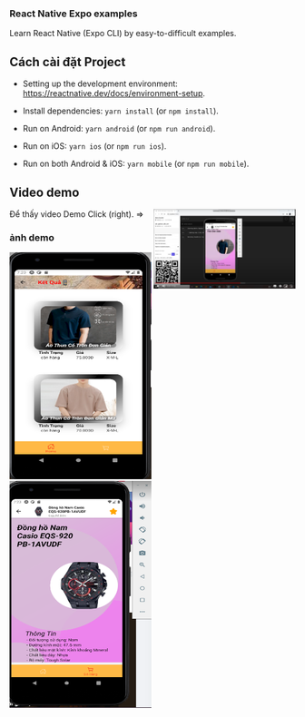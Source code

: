 ### React Native Expo examples

Learn React Native (Expo CLI) by easy-to-difficult examples.

## Cách cài đặt Project

- Setting up the development environment: https://reactnative.dev/docs/environment-setup.

- Install dependencies: `yarn install` (or `npm install`).

- Run on Android: `yarn android` (or `npm run android`).

- Run on iOS: `yarn ios` (or `npm run ios`).

- Run on both Android & iOS: `yarn mobile` (or `npm run mobile`).

## Video demo

Để thấy video Demo Click (right). =>
<a style="float:right" href="https://drive.google.com/file/d/1TP02eXO3AyUoLmQBWgmFIgTUIpCQsLnR/view" target="_blank">
  <img alt="PicSciP Demo Video" src="./img/mobile-reactnative3.png" width="250"  />
</a>

### ảnh demo
<img src="./img/mobile-reactnative.png" width="250" height="400" alt="Momo Login Screen" /> <img src="./img/mobile-reactnative2.png" width="250" height="400" alt="Facebook Login Screen" />

